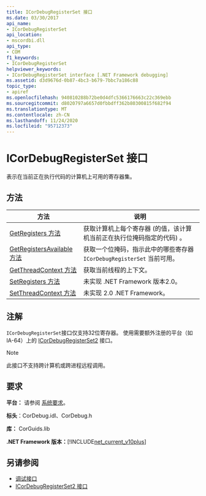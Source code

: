 ```yaml
---
title: ICorDebugRegisterSet 接口
ms.date: 03/30/2017
api_name:
- ICorDebugRegisterSet
api_location:
- mscordbi.dll
api_type:
- COM
f1_keywords:
- ICorDebugRegisterSet
helpviewer_keywords:
- ICorDebugRegisterSet interface [.NET Framework debugging]
ms.assetid: d3d9676d-0b87-4bc3-b679-7bbc7a186c88
topic_type:
- apiref
ms.openlocfilehash: 940810288b72be0d4dfc5366176663c22c369ebb
ms.sourcegitcommit: d8020797a6657d0fbbdff362b80300815f682f94
ms.translationtype: MT
ms.contentlocale: zh-CN
ms.lasthandoff: 11/24/2020
ms.locfileid: "95712373"
---
```

# <a name="icordebugregisterset-interface"></a>ICorDebugRegisterSet 接口

表示在当前正在执行代码的计算机上可用的寄存器集。  
  
## <a name="methods"></a>方法  
  
|方法|说明|  
|------------|-----------------|  
|[GetRegisters 方法](icordebugregisterset-getregisters-method.md)|获取计算机上每个寄存器 (的值，该计算机当前正在执行位掩码指定的代码) 。|  
|[GetRegistersAvailable 方法](icordebugregisterset-getregistersavailable-method.md)|获取一个位掩码，指示此中的哪些寄存器 `ICorDebugRegisterSet` 当前可用。|  
|[GetThreadContext 方法](icordebugregisterset-getthreadcontext-method.md)|获取当前线程的上下文。|  
|[SetRegisters 方法](icordebugregisterset-setregisters-method.md)|未实现 .NET Framework 版本2.0。|  
|[SetThreadContext 方法](icordebugregisterset-setthreadcontext-method.md)|未实现 2.0 .NET Framework。|  
  
## <a name="remarks"></a>注解  

 `ICorDebugRegisterSet`接口仅支持32位寄存器。 使用需要额外注册的平台（如 IA-64）上的 [ICorDebugRegisterSet2](icordebugregisterset2-interface.md) 接口。  
  
> [!NOTE]
> 此接口不支持跨计算机或跨进程远程调用。  
  
## <a name="requirements"></a>要求  

 **平台：** 请参阅 [系统要求](../../get-started/system-requirements.md)。  
  
 **标头**：CorDebug.idl、CorDebug.h  
  
 **库：** CorGuids.lib  
  
 **.NET Framework 版本：**[!INCLUDE[net_current_v10plus](../../../../includes/net-current-v10plus-md.md)]  
  
## <a name="see-also"></a>另请参阅

- [调试接口](debugging-interfaces.md)
- [ICorDebugRegisterSet2 接口](icordebugregisterset2-interface.md)
